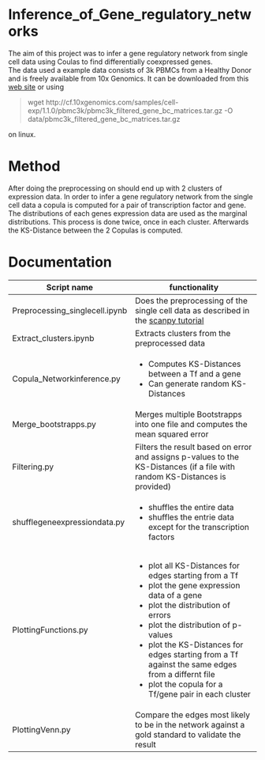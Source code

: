 # Inference_of_Gene_regulatory_networks

The aim of this project was to infer a gene regulatory network from single cell data using Coulas to find differentially coexpressed genes.<br />
The data used a example data consists of 3k PBMCs from a Healthy Donor and is  freely available from 10x Genomics.
It can be downloaded from this [web site](https://support.10xgenomics.com/single-cell-gene-expression/datasets/1.1.0/pbmc3k) or using 
>wget http://<i></i>cf.10xgenomics.com/samples/cell-exp/1.1.0/pbmc3k/pbmc3k_filtered_gene_bc_matrices.tar.gz -O data/pbmc3k_filtered_gene_bc_matrices.tar.gz
>
on linux.

# Method

After doing the preprocessing on should end up with 2 clusters of expression data.
In order to infer a gene regulatory network from the single cell data a copula is computed for a pair of transcription factor and gene. The distributions of each genes expression data are used as the marginal distributions. This process is done twice, once in each cluster. Afterwards the KS-Distance between the 2 Copulas is computed.


# Documentation 
Script name | functionality
------------ | -------------
Preprocessing_singlecell.ipynb | Does the preprocessing of the single cell data as described in the [scanpy tutorial](https://scanpy-tutorials.readthedocs.io/en/latest/pbmc3k.html)
Extract_clusters.ipynb | Extracts clusters from the preprocessed data
Copula_Networkinference.py | <ul><li>Computes KS-Distances between a Tf and a gene</li><li>Can generate random KS-Distances</li></ul>
Merge_bootstrapps.py | Merges multiple Bootstrapps into one file and computes the mean squared error
Filtering.py | Filters the result based on error and assigns p-values to the KS-Distances (if a file with random KS-Distances is provided)
shufflegeneexpressiondata.py | <ul><li>shuffles the entire data</li><li>shuffles the entrie data except for the transcription factors</li></ul>
PlottingFunctions.py | <ul><li>plot all KS-Distances for edges starting from a Tf</li><li>plot the gene expression data of a gene</li><li>plot the distribution of errors</li><li>plot the distribution of p-values</li><li>plot the KS-Distances for edges starting from a Tf against the same edges from a differnt file</li><li>plot the copula for a Tf/gene pair in each cluster</li></ul>
PlottingVenn.py | Compare the edges most likely to be in the network against a gold standard to validate the result
